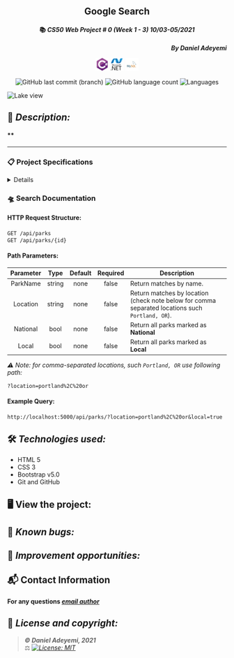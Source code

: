 ## <div align="center"> Google Search

#### <div align="center">📚 _CS50 Web Project # 0 (Week 1 - 3) 10/03-05/2021_ </div>

**_<p align="right">By Daniel Adeyemi_**</p>

<p align="center">
<img src="https://raw.githubusercontent.com/devicons/devicon/master/icons/csharp/csharp-original.svg" alt="csharp" width="30" />
<img src="https://raw.githubusercontent.com/devicons/devicon/master/icons/dot-net/dot-net-original-wordmark.svg" alt="dotnet" width="30"/>
<img alt="MySQL" width="30px" src="https://raw.githubusercontent.com/github/explore/80688e429a7d4ef2fca1e82350fe8e3517d3494d/topics/mysql/mysql.png" /> 
</p>
<div align="center">

![GitHub last commit (branch)](https://img.shields.io/github/last-commit/DanielAdeyemi/ParksLookup.Solution/main?color=purple&style=for-the-badge)
![GitHub language count](https://img.shields.io/github/languages/count/DanielAdeyemi/ParksLookup.Solution?color=purple&style=for-the-badge) ![Languages](https://img.shields.io/github/languages/top/DanielAdeyemi/ParksLookup.Solution?color=purple&style=for-the-badge)

</div>
<img src="https://cdn.cheapism.com/images/National_Park_Photos.2e16d0ba.fill-1440x605.png" alt="Lake view"/>

## 🚩 _Description:_

#### **\*\***

<hr>
<summary><h3>📋 Project Specifications </h3></summary>
<details>

|  #  |     Block      |                                                                                                             Task Description                                                                                                              | Completed |
| :-: | :------------: | :---------------------------------------------------------------------------------------------------------------------------------------------------------------------------------------------------------------------------------------: | :-------: |
|  1  |     Pages      |                                                         should have at least three pages: one for Google Search, one for Google Image Search, and one for Google Advanced Search                                                          |           |
|  2  |     Pages      |                                                                       on the main page should be links in the upper-right to go to Image Search or Advanced Search                                                                        |           |
|  3  |     Pages      |                                                                    on Image Search and Advanced Search should be a link in the upper-right to go back to Google Search                                                                    |           |
|  4  |   Query Text   |                                           On the Google Search page, the user should be able to type in a query, click “Google Search”, and be taken to the Google search results for that page                                           |           |
|  5  |  Query Images  |                                     On the Google Image Search page, the user should be able to type in a query, click a search button, and be taken to the Google Image search results for that page                                     |           |
|  6  | Query Advanced |                                               On the Google Advanced Search page, the user should be able to provide input for the following field: "find pages with **all these words** "                                                |           |
|  7  | Query Advanced |                                          On the Google Advanced Search page, the user should be able to provide input for the following field: "find pages with **this exact word or phrase** "                                           |           |
|  8  | Query Advanced |                                              On the Google Advanced Search page, the user should be able to provide input for the following field: "find pages with **any of these words** "                                              |           |
|  9  | Query Advanced |                                             On the Google Advanced Search page, the user should be able to provide input for the following field: "find pages with **none of these words** "                                              |           |
| 10  |   Appearance   |                                                 Like Google’s own Advanced Search page, the four options should be stacked vertically, and all of the text fields should be left aligned                                                  |           |
| 11  |   Appearance   |            Consistent with Google’s own CSS, the “Advanced Search” button should be blue with white text. When the “Advanced Search” button is clicked, the user should be taken to search results page for their given query             |           |
| 12  |     Lucky      | Add an “I’m Feeling Lucky” button to the main Google Search page. Consistent with Google’s own behavior, clicking this link should take users directly to the first Google search result for the query, bypassing the normal results page |           |
| 13  |   Aesthetics   |                                                                                       CSS should match Google’s own aesthetics as best as possible                                                                                        |           |

</details>
<summary> <h3>🛸 Search Documentation</h3></summary>

#### **HTTP Request Structure:**

```
GET /api/parks
GET /api/parks/{id}

```

#### **Path Parameters:**

| Parameter |  Type  | Default | Required | Description                                                                                      |
| :-------: | :----: | :-----: | :------: | ------------------------------------------------------------------------------------------------ |
| ParkName  | string |  none   |  false   | Return matches by name.                                                                          |
| Location  | string |  none   |  false   | Return matches by location (check note below for comma separated locations such `Portland, OR`). |
| National  |  bool  |  none   |  false   | Return all parks marked as **National**                                                          |
|   Local   |  bool  |  none   |  false   | Return all parks marked as **Local**                                                             |

_⚠️ Note: for comma-separated locations, such `Portland, OR` use following path:_

```
?location=portland%2C%20or
```

#### **Example Query:**

```
http://localhost:5000/api/parks/?location=portland%2C%20or&local=true
```

## 🛠️ _Technologies used:_

- HTML 5
- CSS 3
- Bootstrap v5.0
- Git and GitHub

## 🖥️ View the project:

## 🐛 _Known bugs:_

## 🌟 _Improvement opportunities:_

## 📬 Contact Information

#### For any questions _[email author](mailto:adeyemidany+github@gmail.com?subject=[GitHubAPI])_

## 📘 _License and copyright:_

> **_© Daniel Adeyemi, 2021_**  
> ⚖️ _[![License: MIT](https://img.shields.io/badge/License-MIT-yellow.svg)](https://opensource.org/licenses/MIT)_
